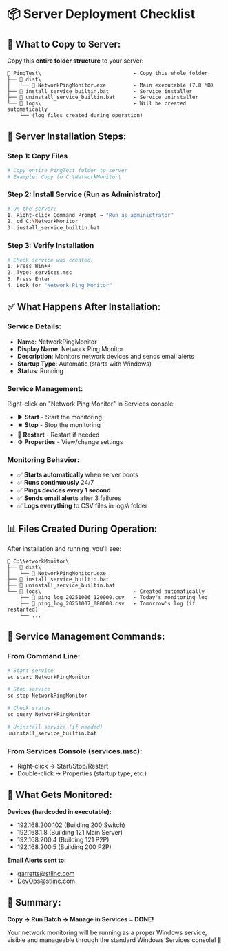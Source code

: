 # 📦 Server Deployment Checklist

## 🎯 **What to Copy to Server:**

Copy this **entire folder structure** to your server:

```
📁 PingTest\                              ← Copy this whole folder
├── 📁 dist\
│   └── 📄 NetworkPingMonitor.exe         ← Main executable (7.8 MB)
├── 📄 install_service_builtin.bat        ← Service installer
├── 📄 uninstall_service_builtin.bat      ← Service uninstaller
└── 📁 logs\                              ← Will be created automatically
    └── (log files created during operation)
```

## 🚀 **Server Installation Steps:**

### **Step 1: Copy Files**
```bash
# Copy entire PingTest folder to server
# Example: Copy to C:\NetworkMonitor\
```

### **Step 2: Install Service (Run as Administrator)**
```bash
# On the server:
1. Right-click Command Prompt → "Run as administrator"
2. cd C:\NetworkMonitor
3. install_service_builtin.bat
```

### **Step 3: Verify Installation**
```bash
# Check service was created:
1. Press Win+R
2. Type: services.msc
3. Press Enter
4. Look for "Network Ping Monitor"
```

## ✅ **What Happens After Installation:**

### **Service Details:**
- **Name**: NetworkPingMonitor
- **Display Name**: Network Ping Monitor
- **Description**: Monitors network devices and sends email alerts
- **Startup Type**: Automatic (starts with Windows)
- **Status**: Running

### **Service Management:**
Right-click on "Network Ping Monitor" in Services console:
- ▶️ **Start** - Start the monitoring
- ⏹️ **Stop** - Stop the monitoring
- 🔄 **Restart** - Restart if needed
- ⚙️ **Properties** - View/change settings

### **Monitoring Behavior:**
- ✅ **Starts automatically** when server boots
- ✅ **Runs continuously** 24/7
- ✅ **Pings devices every 1 second**
- ✅ **Sends email alerts** after 3 failures
- ✅ **Logs everything** to CSV files in logs\ folder

## 📊 **Files Created During Operation:**

After installation and running, you'll see:
```
📁 C:\NetworkMonitor\
├── 📁 dist\
│   └── 📄 NetworkPingMonitor.exe
├── 📄 install_service_builtin.bat
├── 📄 uninstall_service_builtin.bat
└── 📁 logs\                              ← Created automatically
    ├── 📄 ping_log_20251006_120000.csv   ← Today's monitoring log
    ├── 📄 ping_log_20251007_080000.csv   ← Tomorrow's log (if restarted)
    └── ...
```

## 🔧 **Service Management Commands:**

### **From Command Line:**
```bash
# Start service
sc start NetworkPingMonitor

# Stop service
sc stop NetworkPingMonitor

# Check status
sc query NetworkPingMonitor

# Uninstall service (if needed)
uninstall_service_builtin.bat
```

### **From Services Console (services.msc):**
- Right-click → Start/Stop/Restart
- Double-click → Properties (startup type, etc.)

## 📧 **What Gets Monitored:**

**Devices (hardcoded in executable):**
- 192.168.200.102 (Building 200 Switch)
- 192.168.1.8 (Building 121 Main Server)
- 192.168.200.4 (Building 121 P2P)
- 192.168.200.5 (Building 200 P2P)

**Email Alerts sent to:**
- garretts@stlinc.com
- DevOps@stlinc.com

## 🎉 **Summary:**

**Copy → Run Batch → Manage in Services = DONE!**

Your network monitoring will be running as a proper Windows service, visible and manageable through the standard Windows Services console! 🚀